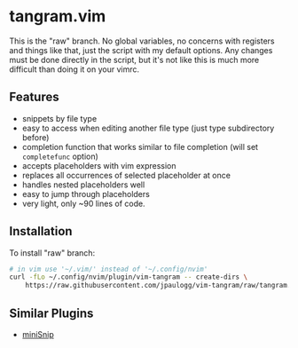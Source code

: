 # tangram.vim

This is the "raw" branch. No global variables, no concerns with registers and things like that, just
the script with my default options. Any changes must be done directly in the script, but it's not
like this is much more difficult than doing it on your vimrc.

## Features

- snippets by file type
- easy to access when editing another file type (just type subdirectory before)
- completion function that works similar to file completion (will set `completefunc` option)
- accepts placeholders with vim expression
- replaces all occurrences of selected placeholder at once
- handles nested placeholders well 
- easy to jump through placeholders
- very light, only ~90 lines of code.

## Installation

To install "raw" branch:

```bash
# in vim use '~/.vim/' instead of '~/.config/nvim'
curl -fLo ~/.config/nvim/plugin/vim-tangram -- create-dirs \
	https://raw.githubusercontent.com/jpaulogg/vim-tangram/raw/tangram.vim
```

## Similar Plugins

- [miniSnip](https://github.com/Jorengarenar/miniSnip)
